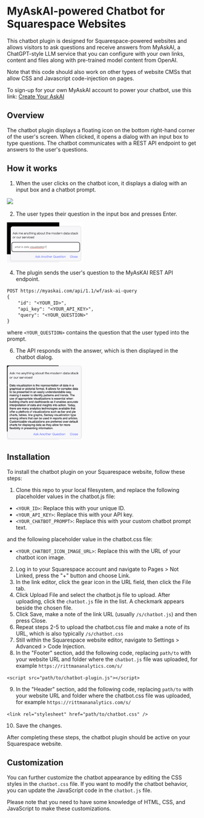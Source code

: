 # MyAskAI-powered Chatbot for Squarespace Websites

This chatbot plugin is designed for Squarespace-powered websites and allows visitors to ask questions and receive answers from MyAskAI, a ChatGPT-style LLM service that you can configure with your own links, content and files along with pre-trained model content from OpenAI. 

Note that this code should also work on other types of website CMSs that allow CSS and Javascript code-injection on pages.

To sign-up for your own MyAskAI account to power your chatbot, use this link: [Create Your AskAI](https://myaskai.com?via=de1v7wwv3adx135kl6mq)

## Overview

The chatbot plugin displays a floating icon on the bottom right-hand corner of the user's screen. When clicked, it opens a dialog with an input box to type questions. The chatbot communicates with a REST API endpoint to get answers to the user's questions.

## How it works

1. When the user clicks on the chatbot icon, it displays a dialog with an input box and a chatbot prompt.

<img src='https://user-images.githubusercontent.com/3772831/230965123-8d6c8eb0-e69f-4cf9-be0d-8dbf49ac2b27.png' width="100"/>

2. The user types their question in the input box and presses Enter.

<img src='https://github.com/rittmananalytics/myaskai_chatbot_website_plugin/blob/main/images/dialog.png?raw=true' width="200"/>

4. The plugin sends the user's question to the MyAsKAI REST API endpoint.

```
POST https://myaskai.com/api/1.1/wf/ask-ai-query
{
    "id": "<YOUR_ID>",
    "api_key": "<YOUR_API_KEY>",
    "query": "<YOUR_QUESTION>"
}
```

where `<YOUR_QUESTION>` contains the question that the user typed into the prompt. 

6. The API responds with the answer, which is then displayed in the chatbot dialog.

<img src='https://github.com/rittmananalytics/myaskai_chatbot_website_plugin/blob/main/images/answer.png?raw=true' width="200"/>

## Installation

To install the chatbot plugin on your Squarespace website, follow these steps:

1. Clone this repo to your local filesystem, and replace the following placeholder values in the chatbot.js file:
- `<YOUR_ID>`: Replace this with your unique ID.
- `<YOUR_API_KEY>`: Replace this with your API key.
- `<YOUR_CHATBOT_PROMPT>`: Replace this with your custom chatbot prompt text.

and the following placeholder value in the chatbot.css file:
- `<YOUR_CHATBOT_ICON_IMAGE_URL>`: Replace this with the URL of your chatbot icon image.

2. Log in to your Squarespace account and navigate to Pages > Not Linked, press the "+" button and choose Link.
3. In the link editor, click the gear icon in the URL field, then click the File tab.
4. Click Upload File and select the chatbot.js file to upload. After uploading, click the `chatbot.js` file in the list. A checkmark appears beside the chosen file.
5. Click Save, make a note of the link URL (usually `/s/chatbot.js`) and then press Close.
6. Repeat steps 2-5 to upload the chatbot.css file and make a note of its URL, which is also typically `/s/chatbot.css`
7. Still within the Squarespace website editor, navigate to Settings > Advanced > Code Injection.
8. In the "Footer" section, add the following code, replacing `path/to` with your website URL and folder where the `chatbot.js` file was uploaded, for example `https://rittmananalytics.com/s/`

`<script src="path/to/chatbot-plugin.js"></script>`

9. In the "Header" section, add the following code, replacing `path/to` with your website URL and folder where the chatbot.css file was uploaded, for example `https://rittmananalytics.com/s/`

`<link rel="stylesheet" href="path/to/chatbot.css" />`

10. Save the changes.

After completing these steps, the chatbot plugin should be active on your Squarespace website.

## Customization

You can further customize the chatbot appearance by editing the CSS styles in the `chatbot.css` file. If you want to modify the chatbot behavior, you can update the JavaScript code in the `chatbot.js` file.

Please note that you need to have some knowledge of HTML, CSS, and JavaScript to make these customizations.
